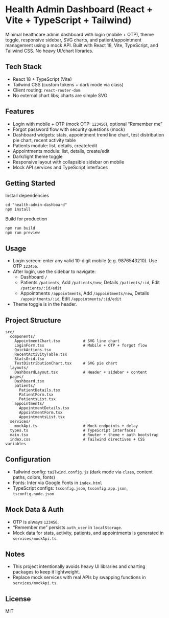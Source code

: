 # Health Admin Dashboard (React + Vite + TypeScript + Tailwind)

Minimal healthcare admin dashboard with login (mobile + OTP), theme toggle, responsive sidebar, SVG charts, and patient/appointment management using a mock API. Built with React 18, Vite, TypeScript, and Tailwind CSS. No heavy UI/chart libraries.

## Tech Stack
- React 18 + TypeScript (Vite)
- Tailwind CSS (custom tokens + dark mode via class)
- Client routing: `react-router-dom`
- No external chart libs; charts are simple SVG

## Features
- Login with mobile + OTP (mock OTP: `123456`), optional “Remember me”
- Forgot password flow with security questions (mock)
- Dashboard widgets: stats, appointment trend line chart, test distribution pie chart, recent activity table
- Patients module: list, details, create/edit
- Appointments module: list, details, create/edit
- Dark/light theme toggle
- Responsive layout with collapsible sidebar on mobile
- Mock API services and TypeScript interfaces

## Getting Started

 Install dependencies
```
cd "health-admin-dashboard"
npm install
```
 Build for production
```
npm run build
npm run preview
```

## Usage

- Login screen: enter any valid 10-digit mobile (e.g. 9876543210). Use OTP `123456`.
- After login, use the sidebar to navigate:
  - Dashboard `/`
  - Patients `/patients`, Add `/patients/new`, Details `/patients/:id`, Edit `/patients/:id/edit`
  - Appointments `/appointments`, Add `/appointments/new`, Details `/appointments/:id`, Edit `/appointments/:id/edit`
- Theme toggle is in the header.

## Project Structure
```
src/
  components/
    AppointmentChart.tsx          # SVG line chart
    LoginForm.tsx                 # Mobile + OTP + forgot flow
    QuickActions.tsx
    RecentActivityTable.tsx
    StatsGrid.tsx
    TestDistributionChart.tsx     # SVG pie chart
  layouts/
    DashboardLayout.tsx           # Header + sidebar + content
  pages/
    Dashboard.tsx
    patients/
      PatientDetails.tsx
      PatientForm.tsx
      PatientsList.tsx
    appointments/
      AppointmentDetails.tsx
      AppointmentForm.tsx
      AppointmentsList.tsx
  services/
    mockApi.ts                    # Mock endpoints + delay
  types.ts                        # TypeScript interfaces
  main.tsx                        # Router + theme + auth bootstrap
  index.css                       # Tailwind directives + CSS variables
```

## Configuration
- Tailwind config: `tailwind.config.js` (dark mode via `class`, content paths, colors, fonts)
- Fonts: Inter via Google Fonts in `index.html`
- TypeScript configs: `tsconfig.json`, `tsconfig.app.json`, `tsconfig.node.json`

## Mock Data & Auth
- OTP is always `123456`.
- “Remember me” persists `auth_user` in `localStorage`.
- Mock data for stats, activity, patients, and appointments is generated in `services/mockApi.ts`.

## Notes
- This project intentionally avoids heavy UI libraries and charting packages to keep it lightweight.
- Replace mock services with real APIs by swapping functions in `services/mockApi.ts`.

## License
MIT

